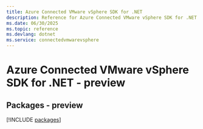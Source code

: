 ```yaml
---
title: Azure Connected VMware vSphere SDK for .NET
description: Reference for Azure Connected VMware vSphere SDK for .NET
ms.date: 06/30/2025
ms.topic: reference
ms.devlang: dotnet
ms.service: connectedvmwarevsphere
---
```

# Azure Connected VMware vSphere SDK for .NET - preview
## Packages - preview
[!INCLUDE [packages](connected-vmware-vsphere-index.md)]